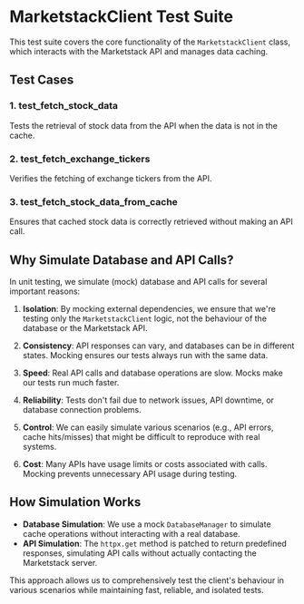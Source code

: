 # MarketstackClient Test Suite

This test suite covers the core functionality of the `MarketstackClient` class, which interacts with the Marketstack API and manages data caching.

## Test Cases

### 1. test_fetch_stock_data
Tests the retrieval of stock data from the API when the data is not in the cache.

### 2. test_fetch_exchange_tickers
Verifies the fetching of exchange tickers from the API.

### 3. test_fetch_stock_data_from_cache
Ensures that cached stock data is correctly retrieved without making an API call.

## Why Simulate Database and API Calls?

In unit testing, we simulate (mock) database and API calls for several important reasons:

1. **Isolation**: By mocking external dependencies, we ensure that we're testing only the `MarketstackClient` logic, not the behaviour of the database or the Marketstack API.

2. **Consistency**: API responses can vary, and databases can be in different states. Mocking ensures our tests always run with the same data.

3. **Speed**: Real API calls and database operations are slow. Mocks make our tests run much faster.

4. **Reliability**: Tests don't fail due to network issues, API downtime, or database connection problems.

5. **Control**: We can easily simulate various scenarios (e.g., API errors, cache hits/misses) that might be difficult to reproduce with real systems.

6. **Cost**: Many APIs have usage limits or costs associated with calls. Mocking prevents unnecessary API usage during testing.

## How Simulation Works

- **Database Simulation**: We use a mock `DatabaseManager` to simulate cache operations without interacting with a real database.
- **API Simulation**: The `httpx.get` method is patched to return predefined responses, simulating API calls without actually contacting the Marketstack server.

This approach allows us to comprehensively test the client's behaviour in various scenarios while maintaining fast, reliable, and isolated tests.
